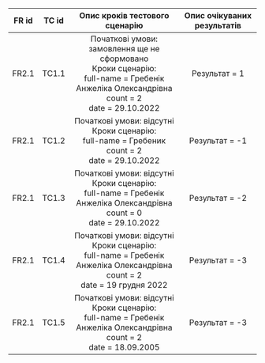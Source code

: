 | FR id | TC id |                                                              Опис кроків тестового сценарію                                                              |           Опис очікуваних результатів            |
|:-----:|:-----:|:--------------------------------------------------------------------------------------------------------------------------------------------------------:|:-----------------------------------------------:|
| FR2.1 | TC1.1 | Початкові умови: замовлення ще не сформовано <br> Кроки сценарію: <br> full-name = Гребенік Анжеліка Олександрівна <br> count = 2 <br> date = 29.10.2022 |                  Результат = 1                   |
| FR2.1 | TC1.2 |               Початкові умови: відсутні <br> Кроки сценарію: <br> full-name = Гребеник <br> count = 2 <br> date = 29.10.2022                             |                  Результат = -1                  |
| FR2.1 | TC1.3 |          Початкові умови: відсутні <br> Кроки сценарію: <br> full-name = Гребенік Анжеліка Олександрівна <br> count = 0 <br> date = 29.10.2022           |                  Результат = -2                  |
| FR2.1 | TC1.4 |        Початкові умови: відсутні <br> Кроки сценарію: <br> full-name = Гребенік Анжеліка Олександрівна <br> count = 2 <br> date = 19 грудня 2022         |                  Результат = -3                  |
| FR2.1 | TC1.5 |          Початкові умови: відсутні <br> Кроки сценарію: <br> full-name = Гребенік Анжеліка Олександрівна <br> count = 2 <br> date = 18.09.2005           |                  Результат = -3                  |